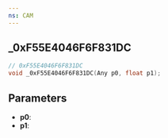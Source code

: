 ```yaml
---
ns: CAM
---
```

## _0xF55E4046F6F831DC

```c
// 0xF55E4046F6F831DC
void _0xF55E4046F6F831DC(Any p0, float p1);
```


## Parameters
* **p0**: 
* **p1**: 


